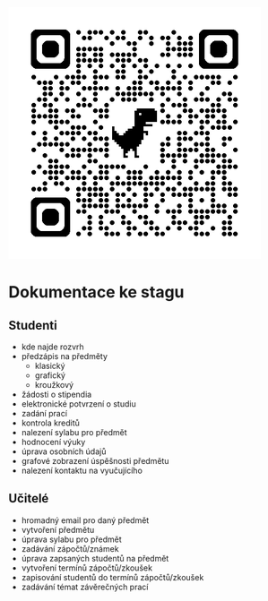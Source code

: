 ![qr code](qrcode.png)

# Dokumentace ke stagu

## Studenti
- kde najde rozvrh
- předzápis na předměty
    - klasický
    - grafický
    - kroužkový
- žádosti o stipendia
- elektronické potvrzení o studiu
- zadání prací
- kontrola kreditů
- nalezení sylabu pro předmět
- hodnocení výuky
- úprava osobních údajů
- grafové zobrazení  úspěšnosti předmětu
- nalezení kontaktu na vyučujícího

## Učitelé
- hromadný email pro daný předmět
- vytvoření předmětu
- úprava sylabu pro předmět
- zadávání zápočtů/známek
- úprava zapsaných studentů na předmět
- vytvoření termínů zápočtů/zkoušek
- zapisování studentů do termínů zápočtů/zkoušek
- zadávání témat závěrečných prací